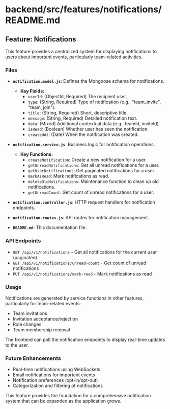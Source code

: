 # backend/src/features/notifications/README.md

## Feature: Notifications

This feature provides a centralized system for displaying notifications to users about important events, particularly team-related activities.

### Files

*   **`notification.model.js`**: Defines the Mongoose schema for notifications.
    *   **Key Fields:**
        *   `userId`: (ObjectId, Required) The recipient user.
        *   `type`: (String, Required) Type of notification (e.g., "team_invite", "team_join").
        *   `title`: (String, Required) Short, descriptive title.
        *   `message`: (String, Required) Detailed notification text.
        *   `data`: (Mixed) Additional contextual data (e.g., teamId, inviteId).
        *   `isRead`: (Boolean) Whether user has seen the notification.
        *   `createdAt`: (Date) When the notification was created.

*   **`notification.service.js`**: Business logic for notification operations.
    *   **Key Functions:**
        *   `createNotification`: Create a new notification for a user.
        *   `getUnreadNotifications`: Get all unread notifications for a user.
        *   `getUserNotifications`: Get paginated notifications for a user.
        *   `markAsRead`: Mark notifications as read.
        *   `deleteOldNotifications`: Maintenance function to clean up old notifications.
        *   `getUnreadCount`: Get count of unread notifications for a user.

*   **`notification.controller.js`**: HTTP request handlers for notification endpoints.
*   **`notification.routes.js`**: API routes for notification management.
*   **`README.md`**: This documentation file.

### API Endpoints

* `GET /api/v1/notifications` - Get all notifications for the current user (paginated)
* `GET /api/v1/notifications/unread-count` - Get count of unread notifications
* `PUT /api/v1/notifications/mark-read` - Mark notifications as read

### Usage

Notifications are generated by service functions in other features, particularly for team-related events:

* Team invitations
* Invitation acceptance/rejection
* Role changes
* Team membership removal

The frontend can poll the notification endpoints to display real-time updates to the user.

### Future Enhancements

* Real-time notifications using WebSockets
* Email notifications for important events
* Notification preferences (opt-in/opt-out)
* Categorization and filtering of notifications

This feature provides the foundation for a comprehensive notification system that can be expanded as the application grows.